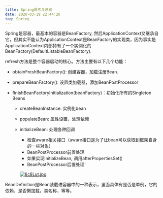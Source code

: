```yaml
---
title: Spring思考与总结
date: 2020-03-19 22:44:20
tag: Spring
---
```


Spring是容器，最基本的容器是BeanFactory, 然后ApplicationContext又继承自它，但其实不能认为ApplicationContext是BeanFactory的实现类，因为事实是ApplicationContext内部持有了一个实例化的BeanFactory(DefaultListableBeanFactory).



refresh方法是整个容器启动的核心。方法主要有以下几个功能：

+ obtainFreshBeanFactory(): 创建容器，加载注册Bean.

+ prepareBeanFactory(): 设置类加载器，添加BeanPostProcessor

+ finishBeanFactoryInitialization(beanFactory)：初始化所有的Singleton Beans

  + createBeanInstance: 实例化bean

  + populateBean: 属性设置，处理依赖

  + initializeBean: 处理各种回调

    + 检查aware相关接口（aware接口是为了让bean可以获取到框架自身的一些对象）
    + BeanPostProcessor前置处理
    + 如果实现InitializeBean, 调用afterPropertiesSet()
    + BeanPostProcessor后置处理‘

    [![8c8Lut.jpg](https://s1.ax1x.com/2020/03/20/8c8Lut.jpg)](https://imgchr.com/i/8c8Lut)

    

BeanDefinition是Bean装载进容器中的一种表示，里面具体有是否是单例，它的依赖，是否懒加载，类名称，等等。